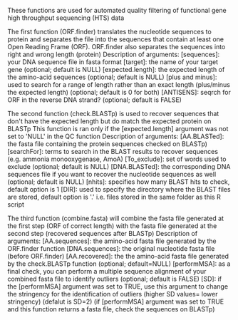 These functions are used for automated quality filtering of functional gene high throughput sequencing (HTS) data 

The first function (ORF.finder) translates the nucleotide sequences to protein and separates the file into the sequences that contain at least one Open Reading Frame (ORF).
ORF.finder also separates the sequences into right and wrong length (protein)
Description of arguments:
[sequences]: your DNA sequence file in fasta format
[target]: the name of your target gene (optional; default is NULL)
[expected.length]: the expected length of the amino-acid sequences (optional; default is NULL)
[plus and minus]: used to search for a range of length rather than an exact length (plus/minus the expected length) (optional; default is 0 for both)
[ANTISENS]: seqrch for ORF in the reverse DNA strand? (optional; default is FALSE)

The second function (check.BLASTp) is used to recover sequences that don't have the expected length but do match the expected protein on BLASTp
This function is ran only if the [expected.length] argument was not set to 'NULL' in the QC function
Description of arguments:
[AA.BLASTed]: the fasta file containing the protein sequences checked on BLASTp)
[searchFor]: terms to search in the BLAST results to recover sequences (e.g. ammonia monooxygenase, AmoA)
[To_exclude]: set of words used to exclude (optional; default is NULL)
[DNA.BLASTed]: the corresponding DNA sequences file if you want to recover the nucleotide sequences as well (optional; default is NULL)
[nhits]: specifies how many BLAST hits to check, default option is 1
[DIR]: used to specify the directory where the BLAST files are stored, default option is '.' i.e. files stored in the same folder as this R script

The third function (combine.fasta) will combine the fasta file generated at the first step (ORF of correct length) with the fasta file generated at the second step (recovered sequences after BLASTp)
Description of arguments:
[AA.sequences]: the amino-acid fasta file generated by the ORF.finder function
[DNA.sequences]: the original nucleotide fasta file (before ORF.finder)
[AA.recovered]: the the amino-acid fasta file generated by the check.BLASTp function (optional; default=NULL)
[performMSA]: as a final check, you can perform a multiple sequence alignment of your combined fasta file to identify outliers (optional; default is FALSE)
[SD]: if the [performMSA] argument was set to TRUE, use this argument to change the stringency for the identification of outliers (higher SD values= lower stringency) (defalut is SD=2)
(if [performMSA] argument was set to TRUE and this function returns a fasta file, check the sequences on BLASTp)
